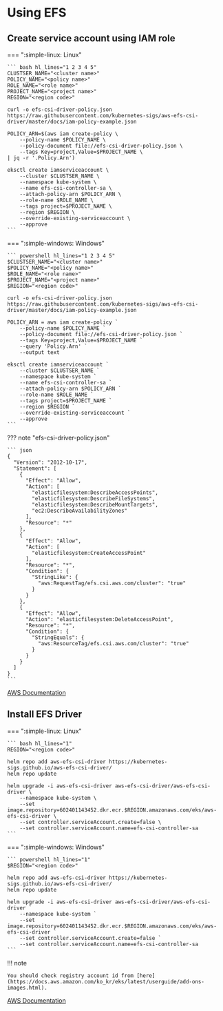 # Using EFS

## Create service account using IAM role

=== ":simple-linux: Linux"

    ``` bash hl_lines="1 2 3 4 5"
    CLUSTSER_NAME="<cluster name>"
    POLICY_NAME="<policy name>"
    ROLE_NAME="<role name>"
    PROJECT_NAME="<project name>"
    REGION="<region code>"

    curl -o efs-csi-driver-policy.json https://raw.githubusercontent.com/kubernetes-sigs/aws-efs-csi-driver/master/docs/iam-policy-example.json

    POLICY_ARN=$(aws iam create-policy \
        --policy-name $POLICY_NAME \
        --policy-document file://efs-csi-driver-policy.json \
        --tags Key=project,Value=$PROJECT_NAME \
    | jq -r '.Policy.Arn')

    eksctl create iamserviceaccount \
        --cluster $CLUSTSER_NAME \
        --namespace kube-system \
        --name efs-csi-controller-sa \
        --attach-policy-arn $POLICY_ARN \
        --role-name $ROLE_NAME \
        --tags project=$PROJECT_NAME \
        --region $REGION \
        --override-existing-serviceaccount \
        --approve
    ```

=== ":simple-windows: Windows"

    ``` powershell hl_lines="1 2 3 4 5"
    $CLUSTSER_NAME="<cluster name>"
    $POLICY_NAME="<policy name>"
    $ROLE_NAME="<role name>"
    $PROJECT_NAME="<project name>"
    $REGION="<region code>"

    curl -o efs-csi-driver-policy.json https://raw.githubusercontent.com/kubernetes-sigs/aws-efs-csi-driver/master/docs/iam-policy-example.json

    POLICY_ARN = aws iam create-policy `
        --policy-name $POLICY_NAME `
        --policy-document file://efs-csi-driver-policy.json `
        --tags Key=project,Value=$PROJECT_NAME `
        --query 'Policy.Arn' `
        --output text

    eksctl create iamserviceaccount `
        --cluster $CLUSTSER_NAME `
        --namespace kube-system `
        --name efs-csi-controller-sa `
        --attach-policy-arn $POLICY_ARN `
        --role-name $ROLE_NAME `
        --tags project=$PROJECT_NAME `
        --region $REGION `
        --override-existing-serviceaccount `
        --approve
    ```

??? note "efs-csi-driver-policy.json"

    ``` json
    {
      "Version": "2012-10-17",
      "Statement": [
        {
          "Effect": "Allow",
          "Action": [
            "elasticfilesystem:DescribeAccessPoints",
            "elasticfilesystem:DescribeFileSystems",
            "elasticfilesystem:DescribeMountTargets",
            "ec2:DescribeAvailabilityZones"
          ],
          "Resource": "*"
        },
        {
          "Effect": "Allow",
          "Action": [
            "elasticfilesystem:CreateAccessPoint"
          ],
          "Resource": "*",
          "Condition": {
            "StringLike": {
              "aws:RequestTag/efs.csi.aws.com/cluster": "true"
            }
          }
        },
        {
          "Effect": "Allow",
          "Action": "elasticfilesystem:DeleteAccessPoint",
          "Resource": "*",
          "Condition": {
            "StringEquals": {
              "aws:ResourceTag/efs.csi.aws.com/cluster": "true"
            }
          }
        }
      ]
    }
    ```

[AWS Documentation](https://docs.aws.amazon.com/ko_kr/eks/latest/userguide/efs-csi.html#efs-create-iam-resources)

## Install EFS Driver

=== ":simple-linux: Linux"

    ``` bash hl_lines="1"
    REGION="<region code>"

    helm repo add aws-efs-csi-driver https://kubernetes-sigs.github.io/aws-efs-csi-driver/
    helm repo update

    helm upgrade -i aws-efs-csi-driver aws-efs-csi-driver/aws-efs-csi-driver \
        --namespace kube-system \
        --set image.repository=602401143452.dkr.ecr.$REGION.amazonaws.com/eks/aws-efs-csi-driver \
        --set controller.serviceAccount.create=false \
        --set controller.serviceAccount.name=efs-csi-controller-sa
    ```

=== ":simple-windows: Windows"

    ``` powershell hl_lines="1"
    $REGION="<region code>"

    helm repo add aws-efs-csi-driver https://kubernetes-sigs.github.io/aws-efs-csi-driver/
    helm repo update

    helm upgrade -i aws-efs-csi-driver aws-efs-csi-driver/aws-efs-csi-driver `
        --namespace kube-system `
        --set image.repository=602401143452.dkr.ecr.$REGION.amazonaws.com/eks/aws-efs-csi-driver `
        --set controller.serviceAccount.create=false `
        --set controller.serviceAccount.name=efs-csi-controller-sa
    ```

!!! note

    You should check registry account id from [here](https://docs.aws.amazon.com/ko_kr/eks/latest/userguide/add-ons-images.html).

[AWS Documentation](https://docs.aws.amazon.com/ko_kr/eks/latest/userguide/efs-csi.html#efs-install-driver)